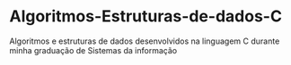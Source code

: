 # Algoritmos-Estruturas-de-dados-C
Algoritmos e estruturas de dados desenvolvidos na linguagem C durante minha graduação de Sistemas da informação
